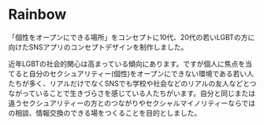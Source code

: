# Rainbow
「個性をオープンにできる場所」をコンセプトに10代、20代の若いLGBTの方に向けたSNSアプリのコンセプトデザインを制作しました。

近年LGBTの社会的関心は高まっている傾向にあります。ですが個人に焦点を当てると自分のセクシュアリティー(個性)をオープンにできない環境である若い人たちが多く、リアルだけでなくSNSでも学校や社会などのリアルの友人などとつながっていることで生きづらさを感じている人たちがいます。自分と同じまたは違うセクシュアリティーの方とのつながりやセクシャルマイノリティーならではの相談、情報交換のできる場をつくることを目的としました。